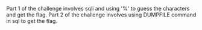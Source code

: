 Part 1 of the challenge involves sqli and using '%' to guess the characters and get the flag.
Part 2 of the challenge involves using DUMPFILE command in sql to get the flag.
